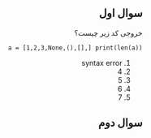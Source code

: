 <div dir="rtl">

## سوال اول

خروجی کد زیر چیست؟

`
a = [1,2,3,None,(),[],]
print(len(a))
`

1. syntax error
2. 4
3. 5
4. 6
5. 7


## سوال دوم


</div>
